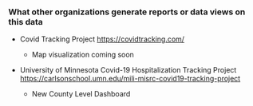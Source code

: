 ### What other organizations generate reports or data views on this data



* Covid Tracking Project https://covidtracking.com/

   * Map visualization coming soon 

* University of Minnesota Covid-19 Hospitalization Tracking Project  https://carlsonschool.umn.edu/mili-misrc-covid19-tracking-project

   * New County Level Dashboard 




